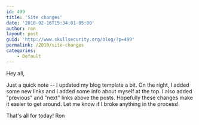 ```yaml
---
id: 499
title: 'Site changes'
date: '2010-02-16T15:34:01-05:00'
author: ron
layout: post
guid: 'http://www.skullsecurity.org/blog/?p=499'
permalink: /2010/site-changes
categories:
    - Default
---
```


Hey all,

Just a quick note -- I updated my blog template a bit. On the right, I added some new links and I added some info about myself at the top. I also added "previous" and "next" links above the posts. Hopefully these changes make it easier to get around. Let me know if I broke anything in the process! 

That's all for today!
Ron
<!--more-->